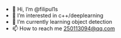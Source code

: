 - 👋 Hi, I’m @filipul1s
- 👀 I’m interested in c++/deeplearning
- 🌱 I’m currently learning object detection
- 📫 How to reach me 250113094@qq.com

<!---
filipul1s/filipul1s is a ✨ special ✨ repository because its `README.md` (this file) appears on your GitHub profile.
You can click the Preview link to take a look at your changes.
--->
